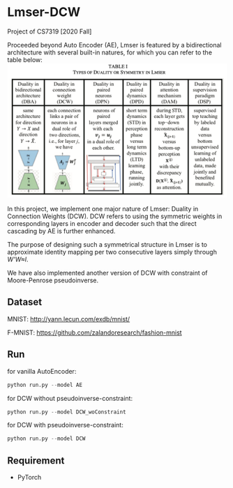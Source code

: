 # Lmser-DCW
Project of CS7319 [2020 Fall]

Proceeded beyond Auto Encoder (AE), Lmser is featured by a bidirectional architecture with several built-in natures, for which you can refer to the table below:  
![image](https://github.com/MatthewXY01/Lmser-DCW/blob/main/misc/duality.png)

In this project, we implement one major nature of Lmser: Duality in Connection Weights (DCW). DCW refers to using the symmetric weights in corresponding layers in encoder and decoder such that the direct cascading by AE is further enhanced.

The purpose of designing such a symmetrical structure in Lmser is to approximate identity mapping per two consecutive layers simply through *W'W≈I*.

We have also implemented another version of DCW with constraint of Moore-Penrose pseudoinverse.

## Dataset

MNIST: http://yann.lecun.com/exdb/mnist/

F-MNIST: https://github.com/zalandoresearch/fashion-mnist

## Run

for vanilla AutoEncoder:

```python
python run.py --model AE
```

for DCW without pseudoinverse-constraint:

```python
python run.py --model DCW_woConstraint
```

for DCW with pseudoinverse-constraint:

```python
python run.py --model DCW
```



## Requirement

- PyTorch